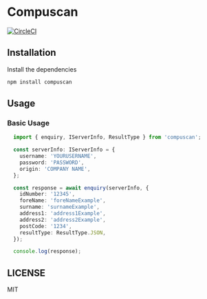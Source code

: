 # Compuscan

[![CircleCI](https://circleci.com/gh/markza/compuscan.svg?style=svg)](https://circleci.com/gh/markza/compuscan)

## Installation

Install the dependencies

```bash
npm install compuscan
```

## Usage

### Basic Usage

```typescript
  import { enquiry, IServerInfo, ResultType } from 'compuscan';

  const serverInfo: IServerInfo = {
    username: 'YOURUSERNAME',
    password: 'PASSWORD',
    origin: 'COMPANY NAME',
  };

  const response = await enquiry(serverInfo, {
    idNumber: '12345',
    foreName: 'foreNameExample',
    surname: 'surnameExample',
    address1: 'address1Example',
    address2: 'address2Example',
    postCode: '1234',
    resultType: ResultType.JSON,
  });

  console.log(response);
```

## LICENSE
MIT
